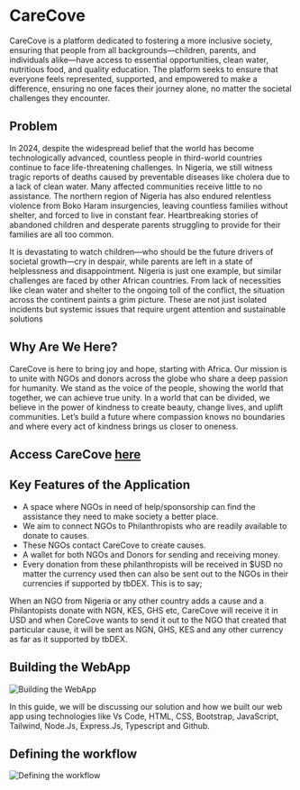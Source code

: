 # CareCove

CareCove is a platform dedicated to fostering a more inclusive society, ensuring that people from all backgrounds—children, 
parents, and individuals alike—have access to essential opportunities, clean water, nutritious food, and quality education.
The platform seeks to ensure that everyone feels represented, supported, and empowered to make a difference, ensuring no one faces their journey alone, no matter the societal challenges they encounter.


## Problem
In 2024, despite the widespread belief that the world has become technologically advanced, countless people in third-world countries 
continue to face life-threatening challenges. In Nigeria, we still witness tragic reports of deaths caused by preventable diseases 
like cholera due to a lack of clean water. Many affected communities receive little to no assistance. 
The northern region of Nigeria has also endured relentless violence from Boko Haram insurgencies, leaving countless families without shelter, 
and forced to live in constant fear. Heartbreaking stories of abandoned children and desperate parents struggling to provide for their families are all too common.

It is devastating to watch children—who should be the future drivers of societal growth—cry in despair, 
while parents are left in a state of helplessness and disappointment. Nigeria is just one example, 
but similar challenges are faced by other African countries. From lack of necessities like clean water and shelter to the ongoing toll of the conflict, 
the situation across the continent paints a grim picture. These are not just isolated incidents but systemic issues that require 
urgent attention and sustainable solutions


## Why Are We Here?
CareCove is here to bring joy and hope, starting with Africa. 
Our mission is to unite with NGOs and donors across the globe who share a deep passion for humanity. 
We stand as the voice of the people, showing the world that together, we can achieve true unity. 
In a world that can be divided, we believe in the power of kindness to create beauty, change lives, and uplift communities. 
Let’s build a future where compassion knows no boundaries and where every act of kindness brings us closer to oneness.


## Access CareCove [here](https://carecove.vercel.app/#/)


## Key Features of the Application
* A space where NGOs in need of help/sponsorship can find the assistance they need to make society a better place.
* We aim to connect NGOs to Philanthropists who are readily available to donate to causes.
* These NGOs contact CareCove to create causes.
* A wallet for both NGOs and Donors for sending and receiving money.
* Every donation from these philanthropists will be received in $USD no matter the currency used then can also be sent out to the NGOs in their currencies if supported by tbDEX. This is to say;

When an NGO from Nigeria or any other country adds a cause and a Philantopists donate with NGN, KES, GHS etc, CareCove will receive it in USD and when CoreCove wants to send it out to the NGO that created that particular cause, it will be sent as NGN, GHS, KES and any other currency as far as it supported by tbDEX.

## Building the WebApp
![Building the WebApp](./C:\Users\abbyd\Downloads\84f0c69a-9c27-4893-b9c1-7797846022f0.jpg)

In this guide, we will be discussing our solution and how we built 
our web app using technologies like Vs Code, HTML, CSS, Bootstrap, JavaScript, Tailwind, Node.Js, Express.Js, Typescript and Github.

## Defining the workflow
![Defining the workflow](./images/image2.jpg)
  
